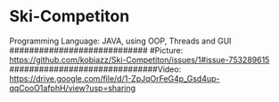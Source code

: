# Ski-Competiton
Programming Language: JAVA, using OOP, Threads and GUI ############################
#Picture:
https://github.com/kobiazz/Ski-Competiton/issues/1#issue-753289615
         ##############################Video:
https://drive.google.com/file/d/1-ZpJqOrFeG4p_Gsd4up-qqCooO1afphH/view?usp=sharing
